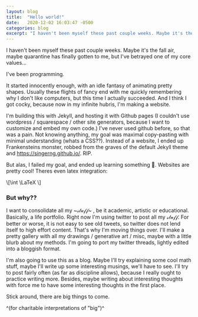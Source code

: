 ```yaml
---
layout: blog 
title:  "Hello world!"
date:   2020-12-02 16:03:47 -0500
categories: blog
excerpt: "I haven't been myself these past couple weeks. Maybe it's the fall air, maybe quarantine has finally gotten to me, but I've betrayed one of my core values..."
---
```






I haven't been myself these past couple weeks. Maybe it's the fall air, maybe quarantine has finally gotten to me, but I've betrayed one of my core values...

I've been programming.

It started innocently enough, with an idle fantasy of animating pretty shapes. Usually these flights of fancy end with me quickly remembering why I don't like computers, but this time I actually succeeded. And I think I got cocky, because now in my infinite hubris, I'm making a website.

I'm building this with Jekyll, and hosting it with Github pages (I couldn't use wordpress / squarespace / other site generators, because I want to customize and embed my own code.) I've never used github before, so that was a pain. Not knowing anything, my goal was maximal copy-pasting with minimal understanding (whats a CSS??). Instead of a website, I ended up Frankensteins monster, robbed from the graves of the default Jekyll theme and https://singerng.github.io/. RIP.

But alas, I failed my goal, and ended up learning something 
🤷. Websites are pretty cool! Theres even latex integration:

<p> 
\[\int \LaTeX \]
</p>

### But why??

I want to consolidate all my  ~𝓈𝓉𝓊𝒻𝒻~ , be it academic, artistic or educational. Basically, a life portfolio. Right now I'm using twitter to post all my 𝓈𝓉𝓊𝒻𝒻.  For better or worse, it is not easy to see old tweets, so twitter does not lend itself to high effort content. That's why I'm moving things over. I'll make a pretty gallery with all my drawings / generative art / misc, maybe with a little blurb about my methods. I'm going to port my twitter threads, lightly edited into a bloggish format.

I'm also going to use this as a blog. Maybe I'll try explaining some cool math stuff, maybe I'll write up some interesting musings, we'll have to see. I'll try to post fairly often (as far as discipline allows), because I really ought to practice writing more. Besides, maybe writing about interesting thoughts with force me to have some interesting thoughts in the first place.

Stick around, there are big things to come.

^(for charitable interpretations of "big")^



